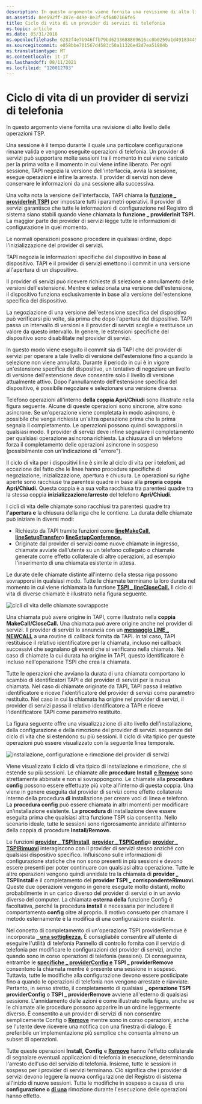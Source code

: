 ```yaml
---
description: In questo argomento viene fornita una revisione di alto livello delle operazioni TSP.
ms.assetid: 8ee592ff-387e-449e-8e3f-4f6407166fe5
title: Ciclo di vita di un provider di servizi di telefonia
ms.topic: article
ms.date: 05/31/2018
ms.openlocfilehash: 6282f4e7b946ffb79bd6233688869616cc0b0259a1d491834452290474c552a0
ms.sourcegitcommit: e858bbe701567d4583c50a11326e42d7ea51804b
ms.translationtype: MT
ms.contentlocale: it-IT
ms.lasthandoff: 08/11/2021
ms.locfileid: "120012703"
---
```

# <a name="life-cycle-of-a-telephony-service-provider"></a>Ciclo di vita di un provider di servizi di telefonia

In questo argomento viene fornita una revisione di alto livello delle operazioni TSP.

Una sessione è il tempo durante il quale una particolare configurazione rimane valida e vengono eseguite operazioni di telefonia. Un provider di servizi può supportare molte sessioni tra il momento in cui viene caricato per la prima volta e il momento in cui viene infine liberato. Per ogni sessione, TAPI negozia la versione dell'interfaccia, avvia la sessione, esegue operazioni e infine la arresta. Il provider di servizi non deve conservare le informazioni da una sessione alla successiva.

Una volta nota la versione dell'interfaccia, TAPI chiama la [**funzione \_ providerInit TSPI**](/windows/win32/api/tspi/nf-tspi-tspi_providerinit) per impostare tutti i parametri operativi. Il provider di servizi garantisce che tutte le informazioni di configurazione nel Registro di sistema siano stabili quando viene chiamata la **funzione \_ providerInit TSPI.** La maggior parte dei provider di servizi legge tutte le informazioni di configurazione in quel momento.

Le normali operazioni possono procedere in qualsiasi ordine, dopo l'inizializzazione del provider di servizi.

TAPI negozia le informazioni specifiche del dispositivo in base al dispositivo. TAPI e il provider di servizi emettono il commit in una versione all'apertura di un dispositivo.

Il provider di servizi può ricevere richieste di selezione e annullamento delle versioni dell'estensione. Mentre è selezionata una versione dell'estensione, il dispositivo funziona esclusivamente in base alla versione dell'estensione specifica del dispositivo.

La negoziazione di una versione dell'estensione specifica del dispositivo può verificarsi più volte, sia prima che dopo l'apertura del dispositivo. TAPI passa un intervallo di versioni e il provider di servizi sceglie e restituisce un valore da questo intervallo. In genere, le estensioni specifiche del dispositivo sono disabilitate nel provider di servizi.

In questo modo viene eseguito il commit sia di TAPI che del provider di servizi per operare a tale livello di versione dell'estensione fino a quando la selezione non viene annullata. Durante il periodo in cui è in vigore un'estensione specifica del dispositivo, un tentativo di negoziare un livello di versione dell'estensione deve consentire solo il livello di versione attualmente attivo. Dopo l'annullamento dell'estensione specifica del dispositivo, è possibile negoziare e selezionare una versione diversa.

Telefono operazioni all'interno **della coppia Apri/Chiudi** sono illustrate nella figura seguente. Alcune di queste operazioni sono sincrone, altre sono asincrone. Se un'operazione viene completata in modo asincrono, è possibile che venga richiesta un'altra operazione prima che la prima segnala il completamento. Le operazioni possono quindi sovrapporsi in qualsiasi modo. Il provider di servizi deve infine segnalare il completamento per qualsiasi operazione asincrona richiesta. La chiusura di un telefono forza il completamento delle operazioni asincrone in sospeso (possibilmente con un'indicazione di "errore").

Il ciclo di vita per i dispositivi line è simile al ciclo di vita per i telefoni, ad eccezione del fatto che le linee hanno procedure specifiche di negoziazione, inizializzazione, apertura e chiusura. Le operazioni su righe aperte sono racchiuse tra parentesi quadre in base alla **propria coppia Apri/Chiudi.** Questa coppia è a sua volta racchiusa tra parentesi quadre tra la stessa coppia **inizializzazione/arresto** del telefono **Apri/Chiudi**.

I cicli di vita delle chiamate sono racchiusi tra parentesi quadre tra **l'apertura e** la chiusura della riga che le contiene. La durata delle chiamate può iniziare in diversi modi:

-   Richiesto da TAPI tramite funzioni come [**lineMakeCall,**](/windows/win32/api/tapi/nf-tapi-linemakecall) [**lineSetupTransfer**](/windows/win32/api/tapi/nf-tapi-linesetuptransfer)o [**lineSetupConference.**](/windows/win32/api/tapi/nf-tapi-linesetupconference)
-   Originate dal provider di servizi come nuove chiamate in ingresso, chiamate avviate dall'utente su un telefono collegato o chiamate generate come effetto collaterale di altre operazioni, ad esempio l'inserimento di una chiamata esistente in attesa.

Le durate delle chiamate distinte all'interno della stessa riga possono sovrapporsi in qualsiasi modo. Tutte le chiamate terminano la loro durata nel momento in cui viene richiamata la funzione [**TSPI \_ lineCloseCall.**](/windows/win32/api/tspi/nf-tspi-tspi_lineclosecall) Il ciclo di vita di diverse chiamate è illustrato nella figura seguente.

![cicli di vita delle chiamate sovrapposte](images/modell.png)

Una chiamata può avere origine in TAPI, come illustrato nella **coppia MakeCall/CloseCall.** Una chiamata può avere origine anche nel provider di servizi. Il provider di servizi lo annuncia con un [**messaggio LINE \_ NEWCALL**](line-newcall.md) a una routine di callback fornita da TAPI. In tal caso, TAPI restituisce il relativo identificatore per la chiamata, incluso nei callback successivi che segnalano gli eventi che si verificano nella chiamata. Nel caso di chiamate la cui durata ha origine in TAPI, questo identificatore è incluso nell'operazione TSPI che crea la chiamata.

Tutte le operazioni che avviano la durata di una chiamata comportano lo scambio di identificatori TAPI e del provider di servizi per la nuova chiamata. Nel caso di chiamate originate da TAPI, TAPI passa il relativo identificatore e riceve l'identificatore del provider di servizi come parametro restituito. Nel caso in cui la chiamata ha origine nel provider di servizi, il provider di servizi passa il relativo identificatore a TAPI e riceve l'identificatore TAPI come parametro restituito.

La figura seguente offre una visualizzazione di alto livello dell'installazione, della configurazione e della rimozione del provider di servizi. sequenze del ciclo di vita che si estendono su più sessioni. Il ciclo di vita tipico per queste operazioni può essere visualizzato con la seguente linea temporale.

![installazione, configurazione e rimozione del provider di servizi](images/model2.png)

Viene visualizzato il ciclo di vita tipico di installazione e rimozione, che si estende su più sessioni. Le chiamate alle **procedure Install** [**e Remove**](/windows/win32/api/tapi3if/nf-tapi3if-itcollection2-remove) sono strettamente abbinate e non si sovrappongono. Le chiamate alla **procedura config** possono essere effettuate più volte all'interno di questa coppia. Una viene in genere eseguita dal provider di servizi come effetto collaterale interno della procedura **di** installazione per creare voci di linea e telefono. La **procedura config** può essere chiamata in altri momenti per modificare un'installazione esistente. La **procedura di** installazione deve essere eseguita prima che qualsiasi altra funzione TSPI sia consentita. Nello scenario ideale, tutte le sessioni sono rigorosamente annidate all'interno della coppia di procedure **Install/Remove.**

Le funzioni [**provider \_ TSPIInstall**](/windows/win32/api/tspi/nf-tspi-tspi_providerinstall), [**provider \_ TSPIConfig**](/windows/win32/api/tspi/nf-tspi-tspi_providerconfig)e [**provider \_ TSPIRimuovi**](/windows/win32/api/tspi/nf-tspi-tspi_providerremove) interagiscono con il provider di servizi stesso anziché con qualsiasi dispositivo specifico. Influiscono sulle informazioni di configurazione statiche che non sono presenti in più sessioni e devono essere presenti per poter continuare con qualsiasi altra operazione. Tutte le altre operazioni vengono quindi annidate tra la chiamata di **provider \_ TSPIInstall** e il completamento del **provider TSPI \_ corrispondenteRimuovi**. Queste due operazioni vengono in genere eseguite molto distanti, molto probabilmente in un carico diverso del provider di servizi o in un avvio diverso del computer. La chiamata **esterna della** funzione Config è facoltativa, perché la procedura **install** è necessaria per includere il comportamento **config** oltre al proprio. Il motivo consueto per chiamare il metodo esternamente è la modifica di una configurazione esistente.

Nel concetto di completamento di un'operazione TSPI providerRemove è incorporata [**\_ una sottigliezza.**](/windows/win32/api/tspi/nf-tspi-tspi_providerremove) È consigliabile consentire all'utente di eseguire l'utilità di telefonia Pannello di controllo fornita con il servizio di telefonia per modificare le configurazioni del provider di servizi, anche quando sono in corso operazioni di telefonia (sessioni). Di conseguenza, entrambe le [**specifiche \_ providerConfig e**](/windows/win32/api/tspi/nf-tspi-tspi_providerconfig) **TSPI \_ providerRemove** consentono la chiamata mentre è presente una sessione in sospeso. Tuttavia, tutte le modifiche alla configurazione devono essere posticipate fino a quando le operazioni di telefonia non vengono arrestate e riavviate. Pertanto, in senso stretto, il completamento di qualsiasi **\_ operazione TSPI providerConfig** o **TSPI \_ providerRemove** avviene all'esterno di qualsiasi sessione. L'annidamento delle azioni è come illustrato nella figura, anche se le chiamate alle procedure possono apparire in un ordine leggermente diverso. È consentito a un provider di  servizi di non consentire semplicemente Config o [**Remove**](/windows/win32/api/tapi3if/nf-tapi3if-itcollection2-remove) mentre sono in corso operazioni, anche se l'utente deve ricevere una notifica con una finestra di dialogo. È preferibile un'implementazione più semplice che consenta almeno un subset di operazioni.

Tutte queste operazioni **Install,** **Config** e [**Remove**](/windows/win32/api/tapi3if/nf-tapi3if-itcollection2-remove) hanno l'effetto collaterale di segnalare eventuali applicazioni di telefonia in esecuzione, determinando l'arresto dell'uso del servizio di telefonia. Insieme, tutte le sessioni in sospeso per i provider di servizi terminano. Ciò significa che i provider di servizi devono leggere la nuova configurazione del Registro di sistema all'inizio di nuove sessioni. Tutte le modifiche in sospeso a causa di una **configurazione o** [**di una**](/windows/win32/api/tapi3if/nf-tapi3if-itcollection2-remove) rimozione durante l'esecuzione delle operazioni hanno effetto.

 

 
